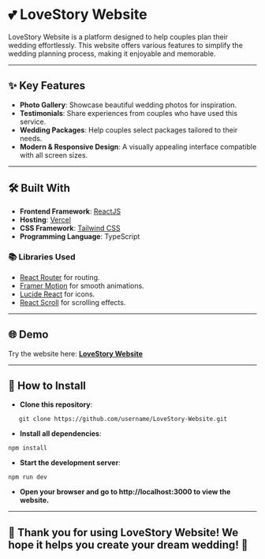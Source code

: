 # 💕 LoveStory Website

LoveStory Website is a platform designed to help couples plan their wedding effortlessly. This website offers various features to simplify the wedding planning process, making it enjoyable and memorable.

---

## ✨ Key Features

- **Photo Gallery**: Showcase beautiful wedding photos for inspiration.  
- **Testimonials**: Share experiences from couples who have used this service.  
- **Wedding Packages**: Help couples select packages tailored to their needs.  
- **Modern & Responsive Design**: A visually appealing interface compatible with all screen sizes.  

---

## 🛠️ Built With

- **Frontend Framework**: [ReactJS](https://reactjs.org/)  
- **Hosting**: [Vercel](https://vercel.com/)  
- **CSS Framework**: [Tailwind CSS](https://tailwindcss.com/)  
- **Programming Language**: TypeScript  

### 📚 Libraries Used

- [React Router](https://reactrouter.com/) for routing.  
- [Framer Motion](https://www.framer.com/motion/) for smooth animations.  
- [Lucide React](https://lucide.dev/) for icons.  
- [React Scroll](https://github.com/fisshy/react-scroll) for scrolling effects.  

---

## 🌐 Demo

Try the website here: **[LoveStory Website](https://lovestory-website-eosin.vercel.app/)**  

---

## 🚀 How to Install

- **Clone this repository**:
```
   git clone https://github.com/username/LoveStory-Website.git
```
- **Install all dependencies**:
```
npm install
```
- **Start the development server**:
```
npm run dev
```
- **Open your browser and go to http://localhost:3000 to view the website.**

---

## 💖 Thank you for using LoveStory Website! We hope it helps you create your dream wedding! 🎊

